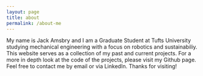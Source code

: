 ```yaml
---
layout: page
title: about
permalink: /about-me
---
```


My name is Jack Amsbry and I am a Graduate Student at Tufts University studying mechanical engineering with a focus on robotics and sustainabiliy. This website serves as a collection of my past and current projects. For a more in depth look at the code of the projects, please visit my Github page. Feel free to contact me by email or via LinkedIn. Thanks for visiting!
